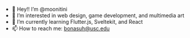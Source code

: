 - 👋 Hey!! I’m @moonitini
- 👀 I’m interested in web design, game development, and multimedia art 
- 🌱 I’m currently learning Flutter.js, Sveltekit, and React 
- 📫 How to reach me: bonasuh@usc.edu

<!---
moonitini/moonitini is a ✨ special ✨ repository because its `README.md` (this file) appears on your GitHub profile.
You can click the Preview link to take a look at your changes.
--->
